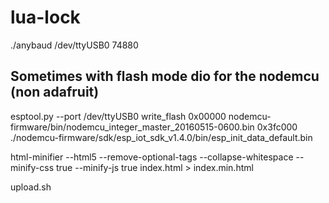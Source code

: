 # lua-lock

./anybaud /dev/ttyUSB0 74880

## Sometimes with flash mode dio for the nodemcu (non adafruit)

esptool.py  --port /dev/ttyUSB0 write_flash 0x00000 nodemcu-firmware/bin/nodemcu_integer_master_20160515-0600.bin 0x3fc000 ./nodemcu-firmware/sdk/esp_iot_sdk_v1.4.0/bin/esp_init_data_default.bin

html-minifier --html5 --remove-optional-tags --collapse-whitespace --minify-css true --minify-js true index.html  > index.min.html

upload.sh

